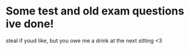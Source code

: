 # Some test and old exam questions ive done!

steal if youd like, but you owe me a drink at the next sitting <3
